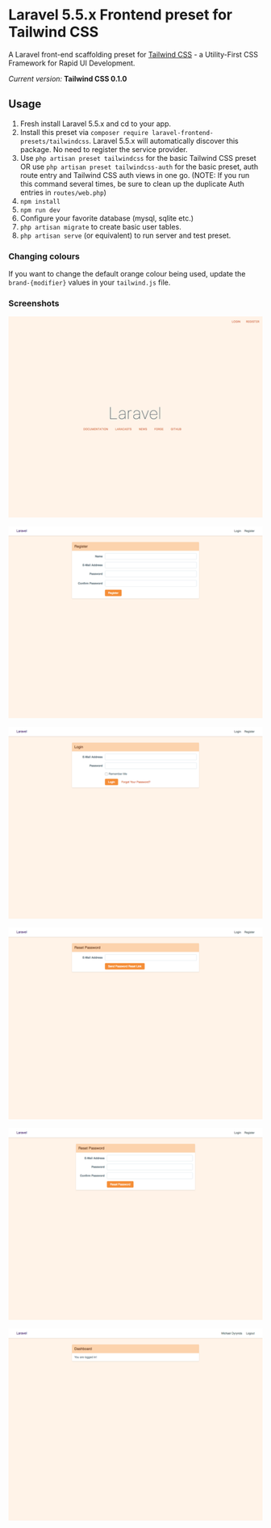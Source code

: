 # Laravel 5.5.x Frontend preset for Tailwind CSS

A Laravel front-end scaffolding preset for [Tailwind CSS](https://tailwindcss.com) - a Utility-First CSS Framework for Rapid UI Development.

*Current version:* **Tailwind CSS 0.1.0**

## Usage

1. Fresh install Laravel 5.5.x and cd to your app.
2. Install this preset via `composer require laravel-frontend-presets/tailwindcss`. Laravel 5.5.x will automatically discover this package. No need to register the service provider.
3. Use `php artisan preset tailwindcss` for the basic Tailwind CSS preset OR use `php artisan preset tailwindcss-auth` for the basic preset, auth route entry and Tailwind CSS auth views in one go. (NOTE: If you run this command several times, be sure to clean up the duplicate Auth entries in `routes/web.php`)
4. `npm install`
5. `npm run dev`
6. Configure your favorite database (mysql, sqlite etc.)
7. `php artisan migrate` to create basic user tables.
8. `php artisan serve` (or equivalent) to run server and test preset.

### Changing colours

If you want to change the default orange colour being used, update the `brand-{modifier}` values in your `tailwind.js` file.

### Screenshots

![Welcome](/screenshots/welcome.png)

![Register](/screenshots/register.png)

![Login](/screenshots/login.png)

![Send Password Reset](/screenshots/send-password-reset.png)

![Reset Password](/screenshots/reset-password.png)

![Dashboard](/screenshots/dashboard.png)
